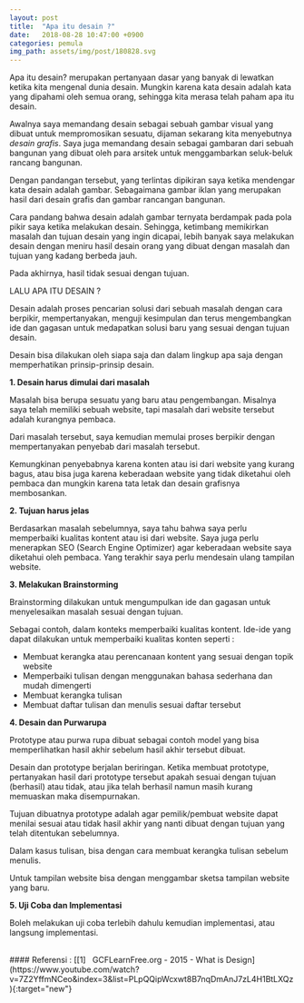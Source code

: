 ```yaml
---
layout: post
title:  "Apa itu desain ?"
date:   2018-08-28 10:47:00 +0900
categories: pemula
img_path: assets/img/post/180828.svg
---
```


Apa itu desain? merupakan pertanyaan dasar yang banyak di lewatkan ketika kita mengenal dunia desain. Mungkin karena kata desain adalah kata yang dipahami oleh semua orang, sehingga kita merasa telah paham apa itu desain. 

Awalnya saya memandang desain sebagai sebuah gambar visual yang dibuat untuk mempromosikan sesuatu, dijaman sekarang kita menyebutnya _desain grafis_. Saya juga memandang desain sebagai gambaran dari sebuah bangunan yang dibuat oleh para arsitek untuk menggambarkan seluk-beluk rancang bangunan.

Dengan pandangan tersebut, yang terlintas dipikiran saya ketika mendengar kata desain adalah gambar. Sebagaimana gambar iklan yang merupakan hasil dari desain grafis dan gambar rancangan bangunan.  

Cara pandang bahwa desain adalah gambar ternyata berdampak pada pola pikir saya ketika melakukan desain. Sehingga, ketimbang memikirkan masalah dan tujuan desain yang ingin dicapai, lebih banyak saya melakukan desain dengan meniru hasil desain orang yang dibuat dengan masalah dan tujuan yang kadang berbeda jauh. 

Pada akhirnya, hasil tidak sesuai dengan tujuan.

LALU APA ITU DESAIN ?

Desain adalah proses pencarian solusi dari sebuah masalah dengan cara berpikir, mempertanyakan, menguji kesimpulan dan terus mengembangkan ide dan gagasan untuk medapatkan solusi baru yang sesuai dengan tujuan desain. 

Desain bisa dilakukan oleh siapa saja dan dalam lingkup apa saja dengan memperhatikan prinsip-prinsip desain. 

__1. Desain harus dimulai dari masalah__ 

Masalah bisa berupa sesuatu yang baru atau pengembangan. Misalnya saya telah memiliki sebuah website, tapi masalah dari website tersebut adalah kurangnya pembaca.

Dari masalah tersebut, saya kemudian memulai proses berpikir dengan mempertanyakan penyebab dari masalah tersebut. 

Kemungkinan penyebabnya karena konten atau isi dari website yang kurang bagus, atau bisa juga karena keberadaan website yang tidak diketahui oleh pembaca dan mungkin karena tata letak dan desain grafisnya membosankan.

__2. Tujuan harus jelas__

Berdasarkan masalah sebelumnya, saya tahu bahwa saya perlu memperbaiki kualitas kontent atau isi dari website. Saya juga perlu menerapkan SEO (Search Engine Optimizer) agar keberadaan website saya diketahui oleh pembaca. Yang terakhir saya perlu mendesain ulang tampilan website.

__3. Melakukan Brainstorming__

Brainstorming dilakukan untuk mengumpulkan ide dan gagasan untuk menyelesaikan masalah sesuai dengan tujuan. 

Sebagai contoh, dalam konteks memperbaiki kualitas kontent. Ide-ide yang dapat dilakukan untuk memperbaiki kualitas konten seperti : 
- Membuat kerangka atau perencanaan kontent yang sesuai dengan topik website
- Memperbaiki tulisan dengan menggunakan bahasa sederhana dan mudah dimengerti 
- Membuat kerangka tulisan 
- Membuat daftar tulisan dan menulis sesuai daftar tersebut
 
__4. Desain dan Purwarupa__

Prototype atau purwa rupa dibuat sebagai contoh model yang bisa memperlihatkan hasil akhir sebelum hasil akhir tersebut dibuat. 

Desain dan prototype berjalan beriringan. Ketika membuat prototype, pertanyakan hasil dari prototype tersebut apakah sesuai dengan tujuan (berhasil) atau tidak, atau jika telah berhasil namun masih kurang memuaskan maka disempurnakan. 

Tujuan dibuatnya prototype adalah agar pemilik/pembuat website dapat menilai sesuai atau tidak hasil akhir yang nanti dibuat dengan tujuan yang telah ditentukan sebelumnya.

Dalam kasus tulisan, bisa dengan cara membuat kerangka tulisan sebelum menulis. 

Untuk tampilan website bisa dengan menggambar sketsa tampilan website yang baru. 

__5. Uji Coba dan Implementasi__

Boleh melakukan uji coba terlebih dahulu kemudian implementasi, atau langsung implementasi.

<br>
#### Referensi : 
[[1] &nbsp; GCFLearnFree.org - 2015 - What is Design](https://www.youtube.com/watch?v=7Z2YffmNCeo&index=3&list=PLpQQipWcxwt8B7nqDmAnJ7zL4H1BtLXQz){:target="new"}<br>
